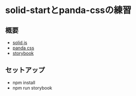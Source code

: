 # solid-startとpanda-cssの練習

## 概要
- [solid.js](https://www.solidjs.com/)
- [panda css](https://panda-css.com/docs/overview/getting-started)
- [storybook](https://storybook.js.org/docs/solid/get-started/install)
## セットアップ
- npm install
- npm run storybook